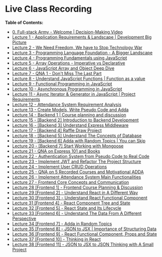 # Live Class Recording

**Table of Contents:**

- [0. Full-stack Army - Welcome | Decision-Making Video](https://www.youtube.com/watch?v=ewBBT6Iph0M&t=784s)
- [Lecture 1 - Application Requirements & Landscape | Development Big Picture](https://youtu.be/AnD2KuKNsxE)
- [Lecture 2 - We Need Freedom, We have to Stop Technology War](https://youtu.be/9ltapy7kK5w)
- [Lecture 3 - Programming Language Foundation - A Bigger Landscape](https://youtu.be/1LWq-OdB7jY)
- [Lecture 4 - Programming Fundamentals using JavaScript](https://youtu.be/tAkUXTvm-xo)
- [Lecture 5 - Array Operations - Imperative vs Declarative](https://youtu.be/LADJO7KniNY)
- [Lecture 6 - JavaScript Array and Object Deep Dive](https://youtu.be/Mr5rksCjybA)
- [Lecture 7 - QNA 1 - Don't Miss The Last Part](https://youtu.be/TAa7gSbPVis)
- [Lecture 8 - Understand JavaScript Functions | Function as a value](https://youtu.be/lctjTl1ftdw)
- [Lecture 9 - Functional Programming in JavaScript](https://youtu.be/wMy2IZ12mxM)
- [Lecture 10 - Asynchronous Programming in JavaScript](https://youtu.be/OCkxS7W3gwU)
- [Lecture 11 - Async Iterator & Generator in JavaScript | Project Requirements](https://youtu.be/phzeyHwoIrQ)
- [Lecture 12 - Attendance System Requirement Analysis](https://youtu.be/Gsj7uU_7Um4)
- [Lecture 13 - Create Models, Write Pseudo Code and Adda](https://youtu.be/BfGOYh9Fdwg)
- [Lecture 14 - Backend 1 | Course planning and discussion](https://youtu.be/QBTOAGGgehA)
- [Lecture 15 - [Backend 2] Introduction to Backend Development](https://youtu.be/Mc6UEF957hU)
- [Lecture 16 - [Backend 3] Understand Express Middleware](https://youtu.be/kXeNJJ4mQ7w)
- [Lecture 17 - [Backend 4] Raffle Draw Project](https://youtu.be/4D2DIu8bhqU)
- [Lecture 18 - [Backend 5] Understand The Concepts of Database](https://youtu.be/SyKO3oZLz00)
- [Lecture 19 - [Backend 6] Adda with Random Topics | You can Skip](https://youtu.be/mqq5VgRMIho)
- [Lecture 20 - [Backend 7] Start Working with Mongoose](https://youtu.be/y5Rism0fEqE)
- [Lecture 21 - QNA on Express 101 and Books](https://youtu.be/krI6QUCGHY4)
- [Lecture 22 - Authentication System from Pseudo Code to Real Code](https://youtu.be/0gl4grplEcI)
- [Lecture 23 - Implement JWT and Refactor The Project Structure](https://youtu.be/D5A5BSGQVBU)
- [Lecture 24 - Implement User CRUD Operations](https://youtu.be/xr0sKPvAipQ)
- [Lecture 25 - QNA on 5 Recorded Courses and Motivational ADDA](https://youtu.be/KseSdSmvvuM)
- [Lecture 26 - Implement Attendance System Main Functionalities](https://youtu.be/A5S7mWxqs2s)
- [Lecture 27 - Frontend Core Concepts and Communication](https://youtu.be/0T7YagglhFY)
- [Lecture 28 [Frontend 1] - Frontend Course Planning & Discussion](https://youtu.be/FppAFtsxICk)
- [Lecture 29 [Frontend 2] - Understand React in A Different Way](https://youtu.be/vmw-sSTFwAk)
- [Lecture 30 [Frontend 3] - Understand React Functional Component](https://youtu.be/KB5Ym33BvPc)
- [Lecture 31 [Frontend 4] - React Component Tree and State](https://youtu.be/ehGPlQzn8Rc)
- [Lecture 32 [Frontend 5] - React State and Its Lifecycle](https://youtu.be/F7zCmo7XM4Q)
- [Lecture 33 [Frontend 6] - Understand The Data From A Different Perspective](https://youtu.be/Vzg78nNw5UI)
- [Lecture 34 [Frontend 7] - Adda in Random Topics](https://youtu.be/f0Th4QKYQkM)
- [Lecture 35 [Frontend 8] - JSON to JSX | Importance of Structuring Data](https://youtu.be/rp97rUwOcjs)
- [Lecture 36 [Frontend 9] - React Functional Component, Props and State](https://youtu.be/4X1GkVnoECY)
- [Lecture 37 [Frontend 10] - Thinking in React](https://youtu.be/6PyLbaIn0tI)
- [Lecture 38 [Frontend 11] - JSON to JSX to JSON Thinking with A Small Project](https://youtu.be/3JUvn3uoUBI)
